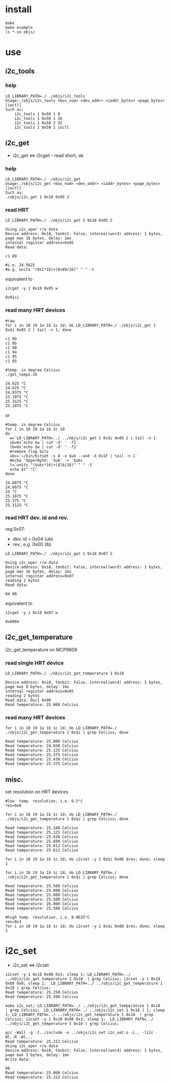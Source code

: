 # install

~~~ { .bash }
make
make example
ls *.so objs/
~~~

# use

## i2c_tools

### help

~~~ { .bash }
LD_LIBRARY_PATH=./ ./objs/i2c_tools
Usage:./objs/i2c_tools <bus_num> <dev_addr> <iaddr_bytes> <page_bytes> [ioctl]
Such as:
	i2c_tools 1 0x50 1 8
	i2c_tools 1 0x50 1 16
	i2c_tools 1 0x50 2 32
	i2c_tools 1 0x50 2 ioctl
~~~

## i2c_get

- i2c_get <=> i2cget
      - read short, ok

### help

~~~ { .bash }
LD_LIBRARY_PATH=./ ./objs/i2c_get
Usage:./objs/i2c_get <bus_num> <dev_addr> <iaddr_bytes> <page_bytes> [ioctl]
Such as:
./objs/i2c_get 1 0x18 0x05 2
~~~

### read HRT

~~~ { .bash }
LD_LIBRARY_PATH=./ ./objs/i2c_get 1 0x18 0x05 2

Using i2c_oper r/w data
Device address: 0x18, tenbit: False, internal(word) address: 1 bytes, page max 16 bytes, delay: 1ms
internal register address=0x05
Read data:

c1 89 

#i.e. 24.5625
#e.g. units "(0x1*16)+(0x89/16)" " " -t
~~~

equivalent to

~~~ { .bash }
i2cget -y 1 0x18 0x05 w

0x91c1
~~~

### read many HRT devices

~~~ { .bash }
#raw
for i in 18 19 1a 1b 1c 1d; do LD_LIBRARY_PATH=./ ./objs/i2c_get 1 0x$i 0x05 2 | tail -n 1; done

c1 8b 
c1 8b 
c1 90 
c1 94 
c1 95 
c1 95 
~~~

~~~ { .bash }
#temp. in degree Celcius
./get_temps.sh

24.625 °C
24.625 °C
24.9375 °C
25.1875 °C
25.3125 °C
25.1875 °C
~~~

or

~~~ { .bash }
#temp. in degree Celcius
for i in 18 19 1a 1b 1c 1d
do
  w=`LD_LIBRARY_PATH=../ ../objs/i2c_get 1 0x$i 0x05 2 | tail -n 1`
  ub=0x`echo $w | cut -d' ' -f1`
  lb=0x`echo $w | cut -d' ' -f2`
  #remove flag bits
  ubc=`~/bin/bitset -s 8 -x $ub --and -X 0x1F | tail -n 1`
  #echo 'UpperByte: '$ub' -> '$ubc
  t=`units "($ubc*16)+($lb/16)" " " -t`
  echo $t" °C"
done

24.6875 °C
24.6875 °C
25 °C
25.1875 °C
25.375 °C
25.3125 °C
~~~

### read HRT dev. id and rev.

reg.0x07:

- dev. id =  0x04 (ub)
- rev., e.g. 0x00 (lb)

~~~ { .bash }
LD_LIBRARY_PATH=./ ./objs/i2c_get 1 0x18 0x07 2

Using i2c_oper r/w data
Device address: 0x18, tenbit: False, internal(word) address: 1 bytes, page max 16 bytes, delay: 1ms
internal register address=0x07
reading 2 bytes
Read data:

04 00 
~~~

equivalent to

~~~ { .bash }
i2cget -y 1 0x18 0x07 w

0x0004
~~~

## i2c_get_temperature

i2c_get_temperature on MCP9808

### read single HRT device

~~~ { .bash }
LD_LIBRARY_PATH=./ ./objs/i2c_get_temperature 1 0x18

Device address: 0x18, tenbit: False, internal(word) address: 1 bytes, page max 8 bytes, delay: 1ms
internal register address=0x05
reading 2 bytes
Read data: 0xc1 0x90
Read temperature: 25.000 Celcius
~~~

### read many HRT devices

~~~ { .bash }
for i in 18 19 1a 1b 1c 1d; do LD_LIBRARY_PATH=./ ./objs/i2c_get_temperature 1 0x$i | grep Celcius; done

Read temperature: 25.000 Celcius
Read temperature: 24.938 Celcius
Read temperature: 25.125 Celcius
Read temperature: 25.375 Celcius
Read temperature: 25.438 Celcius
Read temperature: 25.375 Celcius
~~~

## misc.

set resolution on HRT devices

~~~ { .bash }
#low  temp. resolution, i.e. 0.5°C
res=0x0

for i in 18 19 1a 1b 1c 1d; do LD_LIBRARY_PATH=./ ./objs/i2c_get_temperature 1 0x$i | grep Celcius; done

Read temperature: 25.188 Celcius
Read temperature: 25.125 Celcius
Read temperature: 25.438 Celcius
Read temperature: 25.688 Celcius
Read temperature: 25.812 Celcius
Read temperature: 25.812 Celcius

for i in 18 19 1a 1b 1c 1d; do i2cset -y 1 0x$i 0x08 $res; done; sleep 1

for i in 18 19 1a 1b 1c 1d; do LD_LIBRARY_PATH=./ ./objs/i2c_get_temperature 1 0x$i | grep Celcius; done

Read temperature: 25.500 Celcius
Read temperature: 25.000 Celcius
Read temperature: 25.000 Celcius
Read temperature: 25.500 Celcius
Read temperature: 26.000 Celcius
Read temperature: 25.500 Celcius

#high temp. resolution, i.e. 0.0625°C
res=0x3
for i in 18 19 1a 1b 1c 1d; do i2cset -y 1 0x$i 0x08 $res; done; sleep 1
~~~

# i2c_set

- i2c_set <=> i2cset

~~~ { .bash }
i2cset -y 1 0x18 0x08 0x3; sleep 1; LD_LIBRARY_PATH=../ ../objs/i2c_get_temperature 1 0x18  | grep Celcius; i2cset -y 1 0x18 0x08 0x0; sleep 1;  LD_LIBRARY_PATH=../ ../objs/i2c_get_temperature 1 0x18 | grep Celcius; 
Read temperature: 25.250 Celcius
Read temperature: 25.500 Celcius
~~~

~~~ { .bash }
make i2c_set; LD_LIBRARY_PATH=../ ../objs/i2c_get_temperature 1 0x18  | grep Celcius;  LD_LIBRARY_PATH=../ ../objs/i2c_set 1 0x18 1 1; sleep 1; LD_LIBRARY_PATH=../ ../objs/i2c_get_temperature 1 0x18  | grep Celcius; i2cset -y 1 0x18 0x08 0x3; sleep 1;  LD_LIBRARY_PATH=../ ../objs/i2c_get_temperature 1 0x18 | grep Celcius;

gcc -Wall -g -I../include -o ../objs/i2c_set i2c_set.o -L.. -li2c -Wl,-R -Wl,..
Read temperature: 25.312 Celcius
Using i2c_oper r/w data
Device address: 0x18, tenbit: False, internal(word) address: 1 bytes, page max 1 bytes, delay: 1ms
Write data:

00 
Read temperature: 25.000 Celcius
Read temperature: 25.312 Celcius
~~~
